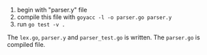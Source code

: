 1. begin with "parser.y" file
2. compile this file with `goyacc -l -o parser.go parser.y`
3. run `go test -v .`

The `lex.go`, `parser.y` and `parser_test.go` is written. The `parser.go` is compiled file.